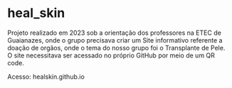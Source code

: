 # heal_skin
 Projeto realizado em 2023 sob a orientação dos professores na ETEC de Guaianazes, onde o grupo precisava criar um Site informativo referente a doação de orgãos, onde o tema do nosso grupo foi o Transplante de Pele. O site necessitava ser acessado no próprio GitHub por meio de um QR code. 

 Acesso: healskin.github.io
